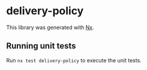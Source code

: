 # delivery-policy

This library was generated with [Nx](https://nx.dev).

## Running unit tests

Run `nx test delivery-policy` to execute the unit tests.
